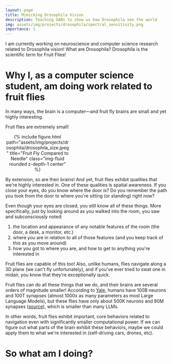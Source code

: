 ```yaml
---
layout: page
title: Mimicking Drosophila Vision
description: Teaching GANs to show us how Drosophila see the world
img: assets/img/projects/drosophila/spectral_sensitivity.png
importance: 1
---
```


I am currently working on neuroscience and computer science research related to Drosophila vision! What are Drosophila? Drosophila is the scientific term for Fruit Flies!

# Why I, as a computer science student, am doing work related to fruit flies

In many ways, the brain is a computer—and fruit fly brains are small and yet highly interesting.

Fruit flies are extremely small!

<div class="row">
    <div class="col-sm mt-3 mt-md-0 center" style="text-align: center; width:200px;">
        {% include figure.html path="assets/img/projects/drosophila/drosophila_size.jpeg" title="Fruit Fly Compared to Needle" class="img-fluid rounded z-depth-1 center" %}
    </div>
</div>

By extension, so are their brains! And yet, fruit flies exhibit qualities that we're highly interested in. One of these qualities is spatial awareness. If you close your eyes, do you know where the door is? Do you remember the path you took from the door to where you're sitting (or standing) right now? 

Even though your eyes are closed, you still know all of these things. More specifically, just by looking around as you walked into the room, you saw and subconsciously noted:

1. the location and appearance of any notable features of the room (the door, a desk, a monitor, etc.)
2. where you are in relation to all of those features (and you keep track of this as you move around)
3. how you got to where you are, and how to get to anything you're interested in

Fruit flies are capable of this too! Also, unlike humans, flies navigate along a 3D plane (we can't fly unfortunately), and if you've ever tried to swat one in midair, you know that they're exceptionally quick.

Fruit flies can do all these things that we do, and their brains are several orders of magnitude smaller! According to [Yale](https://medicine.yale.edu/lab/colon_ramos/overview/#:~:text=The%20human%20brain%20consists%20of,and%20assemble%20into%20functional%20circuits.), humans have 100B neurons and 100T synapses (almost 1000x as many parameters as most Large Language Models), but these flies have only about 500K neurons and 80M synapses ([source](https://www.ncbi.nlm.nih.gov/pmc/articles/PMC9084309/)), which is smaller than many LLMs.

In other words, fruit flies exhibit important, core behaviors related to navigation even with significantly smaller computational power. If we can figure out what parts of the  brain exhibit these behaviors, maybe we could apply them to what we're interested in (self-driving cars, drones, etc).

# So what am I doing?